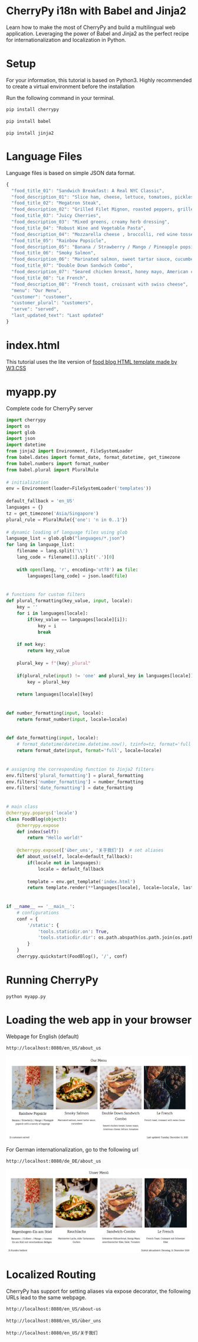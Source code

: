 # CherryPy i18n with Babel and Jinja2
Learn how to make the most of CherryPy and build a multilingual web application. Leveraging the power of Babel and Jinja2 as the perfect recipe for internationalization and localization in Python.

# Setup
For your information, this tutorial is based on Python3. Highly recommended to create a virtual environment before the installation

Run the following command in your terminal.

    pip install cherrypy

    pip install babel

    pip install jinja2

# Language Files
Language files is based on simple JSON data format.

```js
{
  "food_title_01": "Sandwich Breakfast: A Real NYC Classic",
  "food_description_01": "Slice ham, cheese, lettuce, tomatoes, pickles",
  "food_title_02": "Megatron Steak",
  "food_description_02": "Grilled Filet Mignon, roasted peppers, grilled asparagus, crispy onions",
  "food_title_03": "Juicy Cherries",
  "food_description_03": "Mixed greens, creamy herb dressing",
  "food_title_04": "Robust Wine and Vegetable Pasta",
  "food_description_04": "Mozzarella cheese , broccolli, red wine tossed with penne pasta",
  "food_title_05": "Rainbow Popsicle",
  "food_description_05": "Banana / Strawberry / Mango / Pineapple popsicle with a variety of toppings",
  "food_title_06": "Smoky Salmon",
  "food_description_06": "Marinated salmon, sweet tartar sauce, cucumbers",
  "food_title_07": "Double Down Sandwich Combo",
  "food_description_07": "Seared chicken breast, honey mayo, American cheese, lettuce, tomatoes",
  "food_title_08": "Le French",
  "food_description_08": "French toast, croissant with swiss cheese",
  "menu": "Our Menu",
  "customer": "customer",
  "customer_plural": "customers",
  "serve": "served",
  "last_updated_text": "Last updated"
}
```

# index.html
This tutorial uses the lite version of [food blog HTML template made by W3.CSS](https://www.w3schools.com/w3css/tryw3css_templates_food_blog.htm)

# myapp.py
Complete code for CherryPy server

```python
import cherrypy
import os
import glob
import json
import datetime
from jinja2 import Environment, FileSystemLoader
from babel.dates import format_date, format_datetime, get_timezone
from babel.numbers import format_number
from babel.plural import PluralRule

# initialization
env = Environment(loader=FileSystemLoader('templates'))

default_fallback = 'en_US'
languages = {}
tz = get_timezone('Asia/Singapore')
plural_rule = PluralRule({'one': 'n in 0..1'})

# dynamic loading of language files using glob
language_list = glob.glob("languages/*.json")
for lang in language_list:
    filename = lang.split('\\')
    lang_code = filename[1].split('.')[0]

    with open(lang, 'r', encoding='utf8') as file:
        languages[lang_code] = json.load(file)


# functions for custom filters
def plural_formatting(key_value, input, locale):
    key = ''
    for i in languages[locale]:
        if(key_value == languages[locale][i]):
            key = i
            break

    if not key:
        return key_value

    plural_key = f"{key}_plural"

    if(plural_rule(input) != 'one' and plural_key in languages[locale]):
        key = plural_key

    return languages[locale][key]


def number_formatting(input, locale):
    return format_number(input, locale=locale)


def date_formatting(input, locale):
    # format_datetime(datetime.datetime.now(), tzinfo=tz, format='full', locale=locale)
    return format_date(input, format='full', locale=locale)


# assigning the corresponding function to Jinja2 filters
env.filters['plural_formatting'] = plural_formatting
env.filters['number_formatting'] = number_formatting
env.filters['date_formatting'] = date_formatting


# main class
@cherrypy.popargs('locale')
class FoodBlog(object):
    @cherrypy.expose
    def index(self):
        return "Hello world!"

    @cherrypy.expose(['über_uns', '关于我们'])  # set aliases
    def about_us(self, locale=default_fallback):
        if(locale not in languages):
            locale = default_fallback

        template = env.get_template('index.html')
        return template.render(**languages[locale], locale=locale, last_updated_value=datetime.datetime.now(), customer_value=25)


if __name__ == '__main__':
    # configurations
    conf = {
        '/static': {
            'tools.staticdir.on': True,
            'tools.staticdir.dir': os.path.abspath(os.path.join(os.path.dirname(__file__), 'static'))
        }
    }
    cherrypy.quickstart(FoodBlog(), '/', conf)
```

# Running CherryPy

    python myapp.py

# Loading the web app in your browser
Webpage for English (default)

    http://localhost:8080/en_US/about_us

![Example of web page output in English](wfng-cherrypy-about-us.png)

For German internationalization, go to the following url

    http://localhost:8080/de_DE/about_us

![Example of web page output in German](wfng-cherrypy-about-us-de.png)

# Localized Routing
CherryPy has support for setting aliases via expose decorator, the following URLs lead to the same webpage.

    http://localhost:8080/en_US/about-us

    http://localhost:8080/en_US/über_uns

    http://localhost:8080/en_US/关于我们
